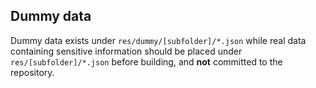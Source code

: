 ## Dummy data

Dummy data exists under `res/dummy/[subfolder]/*.json` while real data containing sensitive information should be placed
under `res/[subfolder]/*.json` before building, and **not** committed to the repository.
